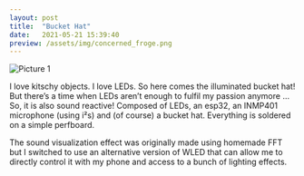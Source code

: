 ```yaml
---
layout: post
title:  "Bucket Hat"
date:   2021-05-21 15:39:40
preview: /assets/img/concerned_froge.png
---
```


![Picture 1](/assets/img/projets/bucket-hat/20210419_153619.jpg)

I love kitschy objects. I love LEDs. So here comes the illuminated bucket hat! But there’s a time when LEDs aren’t enough to fulfil my passion anymore … So, it is also sound reactive! Composed of LEDs, an esp32, an INMP401 microphone (using i²s) and (of course) a bucket hat. Everything is soldered on a simple perfboard.

The sound visualization effect was originally made using homemade FFT but I switched to use an alternative version of WLED that can allow me to directly control it with my phone and access to a bunch of lighting effects.
